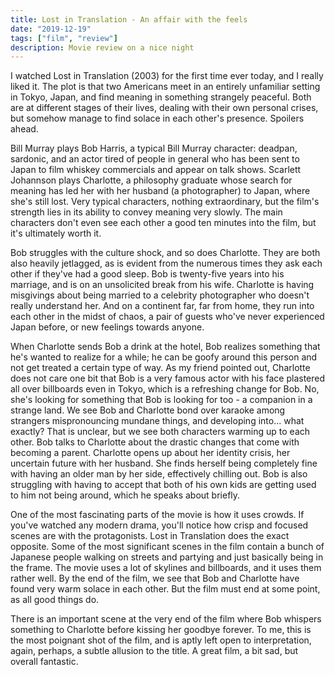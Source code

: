 ```yaml
---
title: Lost in Translation - An affair with the feels
date: "2019-12-19"
tags: ["film", "review"]
description: Movie review on a nice night
---
```


I watched Lost in Translation (2003) for the first time ever today, and I really liked it. The plot is that two Americans meet in an entirely unfamiliar setting in Tokyo, Japan, and find meaning in something strangely peaceful. Both are at different stages of their lives, dealing with their own personal crises, but somehow manage to find solace in each other's presence. Spoilers ahead.

Bill Murray plays Bob Harris, a typical Bill Murray character: deadpan, sardonic, and an actor tired of people in general who has been sent to Japan to film whiskey commercials and appear on talk shows. Scarlett Johannson plays Charlotte, a philosophy graduate whose search for meaning has led her with her husband (a photographer) to Japan, where she's still lost. Very typical characters, nothing extraordinary, but the film's strength lies in its ability to convey meaning very slowly. The main characters don't even see each other a good ten minutes into the film, but it's ultimately worth it.

Bob struggles with the culture shock, and so does Charlotte. They are both also heavily jetlagged, as is evident from the numerous times they ask each other if they've had a good sleep. Bob is twenty-five years into his marriage, and is on an unsolicited break from his wife. Charlotte is having misgivings about being married to a celebrity photographer who doesn't really understand her. And on a continent far, far from home, they run into each other in the midst of chaos, a pair of guests who've never experienced Japan before, or new feelings towards anyone.

When Charlotte sends Bob a drink at the hotel, Bob realizes something that he's wanted to realize for a while; he can be goofy around this person and not get treated a certain type of way. As my friend pointed out, Charlotte does not care one bit that Bob is a very famous actor with his face plastered all over billboards even in Tokyo, which is a refreshing change for Bob. No, she's looking for something that Bob is looking for too - a companion in a strange land. We see Bob and Charlotte bond over karaoke among strangers mispronouncing mundane things, and developing into... what exactly? That is unclear, but we see both characters warming up to each other. Bob talks to Charlotte about the drastic changes that come with becoming a parent. Charlotte opens up about her identity crisis, her uncertain future with her husband. She finds herself being completely fine with having an older man by her side, effectively chilling out. Bob is also struggling with having to accept that both of his own kids are getting used to him not being around, which he speaks about briefly.

One of the most fascinating parts of the movie is how it uses crowds. If you've watched any modern drama, you'll notice how crisp and focused scenes are with the protagonists. Lost in Translation does the exact opposite. Some of the most significant scenes in the film contain a bunch of Japanese people walking on streets and partying and just basically being in the frame. The movie uses a lot of skylines and billboards, and it uses them rather well. By the end of the film, we see that Bob and Charlotte have found very warm solace in each other. But the film must end at some point, as all good things do.

There is an important scene at the very end of the film where Bob whispers something to Charlotte before kissing her goodbye forever. To me, this is the most poignant shot of the film, and is aptly left open to interpretation, again, perhaps, a subtle allusion to the title. A great film, a bit sad, but overall fantastic.

